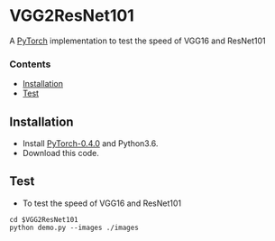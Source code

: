 # VGG2ResNet101
A [PyTorch](http://pytorch.org/) implementation to test the speed of VGG16 and ResNet101

### Contents
- <a href='#installation'>Installation</a>
- <a href='#evaluation'>Test</a>

## Installation
- Install [PyTorch-0.4.0](http://pytorch.org/) and Python3.6.
- Download this code.

## Test

- To test the speed of VGG16 and ResNet101

```
cd $VGG2ResNet101
python demo.py --images ./images

```
